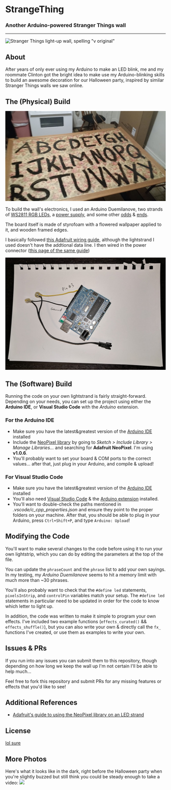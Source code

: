 # StrangeThing
### Another Arduino-powered Stranger Things wall
---

![Stranger Things light-up wall, spelling "v original"](https://raw.githubusercontent.com/DeadlyBrad42/StrangeThing/master/assets/img/lightup02.gif)

## About
After years of only ever using my Arduino to make an LED blink, me and my roommate Clinton got the bright idea to make use my Arduino-blinking skills to build an awesome decoration for our Halloween party, inspired by similar Stranger Things walls we saw online.

## The (Physical) Build
![before adding the light strand](https://raw.githubusercontent.com/DeadlyBrad42/StrangeThing/master/assets/img/build01.jpg)

To build the wall's electronics, I used an Arduino Duemilanove, two strands of [WS2811 RGB LEDs](https://www.amazon.com/dp/B00MXW054Y/ref=as_li_ss_tl?_encoding=UTF8&me=&linkCode=ll1&tag=om03-20&linkId=76a7c1abdb34ac500a43f9974eba99ec), a [power supply](https://www.adafruit.com/product/1466), and some other [odds](https://www.adafruit.com/product/368) & [ends](https://www.adafruit.com/product/2880).

The board itself is made of styrofoam with a flowered wallpaper applied to it, and wooden framed edges.

I basically followed [this Adafruit wiring guide](https://learn.adafruit.com/12mm-led-pixels/wiring), although the lightstrand I used doesn't have the addtional data line. I then wired in the power connector ([this page of the same guide](https://learn.adafruit.com/12mm-led-pixels/power))

![Wired in power & data lines using a JST connector](https://raw.githubusercontent.com/DeadlyBrad42/StrangeThing/master/assets/img/wiring01.jpg)

## The (Software) Build
Running the code on your own lightstrand is fairly straight-forward. Depending on your needs, you can set up the project using either the **Arduino IDE**, or **Visual Studio Code** with the _Arduino_ extension.

### For the Arduino IDE
* Make sure you have the latest&greatest version of the [Arduino IDE](https://www.arduino.cc/en/Main/Software) installed
* Include the [NeoPixel library](https://github.com/adafruit/Adafruit_NeoPixel) by going to _Sketch > Include Library > Manage Libraries..._ and searching for **Adafruit NeoPixel**. I'm using **v1.0.6**.
* You'll probably want to set your board & COM ports to the correct values... after that, just plug in your Arduino, and compile & upload!

### For Visual Studio Code
* Make sure you have the latest&greatest version of the [Arduino IDE](https://www.arduino.cc/en/Main/Software) installed
* You'll also need [Visual Studio Code](https://code.visualstudio.com/) & the [Arduino extension](https://marketplace.visualstudio.com/items?itemName=vsciot-vscode.vscode-arduino) installed.
* You'll want to double-check the paths mentioned in _.vscode/c_cpp_properties.json_ and ensure they point to the proper folders on your machine. After that, you should be able to plug in your Arduino, press `Ctrl+Shift+P`, and type `Arduino: Upload`!

## Modifying the Code
You'll want to make several changes to the code before using it to run your own lightstrip, which you can do by editing the parameters at the top of the file.

You can update the `phraseCount` and the `phrase` list to add your own sayings. In my testing, my _Arduino Duemilanove_ seems to hit a memory limit with much more than ~30 phrases.

You'll also probably want to check that the `#define led` statements, `pixelsInStrip`, and `controlPin` variables match your setup. The `#define led` statements in particular need to be updated in order for the code to know which letter to light up.

In addition, the code was written to make it simple to program your own effects. I've included two example functions (`effects_curated()` && `effects_shuffle()`), but you can also write your own & directly call the `fx_` functions I've created, or use them as examples to write your own.

## Issues & PRs
If you run into any issues you can submit them to this repository, though depending on how long we keep the wall up I'm not certain I'll be able to help much...

Feel free to fork this repository and submit PRs for any missing features or effects that you'd like to see!

## Additional References
* [Adafruit's guide to using the NeoPixel library on an LED strand](https://learn.adafruit.com/12mm-led-pixels/overview)

## License
[lol sure](https://github.com/DeadlyBrad42/StrangeThing/blob/master/LICENSE)

## More Photos
Here's what it looks like in the dark, right before the Halloween party when you're slightly buzzed but still think you could be steady enough to take a video:
![](https://raw.githubusercontent.com/DeadlyBrad42/StrangeThing/master/assets/img/lightup01.jpg)
